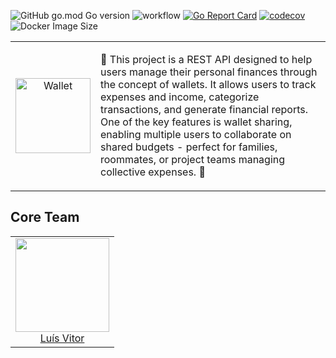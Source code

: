 ![GitHub go.mod Go version](https://img.shields.io/github/go-mod/go-version/stra1g/saver-api)
![workflow](https://github.com/stra1g/saver-api/actions/workflows/ci.yml/badge.svg)
[![Go Report Card](https://goreportcard.com/badge/github.com/stra1g/saver-api)](https://goreportcard.com/report/github.com/stra1g/saver-api)
[![codecov](https://codecov.io/gh/stra1g/saver-api/branch/main/graph/badge.svg)](https://codecov.io/gh/stra1g/saver-api)
![Docker Image Size](https://img.shields.io/docker/image-size/stra1g/saver-api/latest)

<table align="center">
  <tr>
    <td align="center" width="120"><img src="https://c.tenor.com/cz6_K79yXRgAAAAd/tenor.gif" alt="Wallet" width="120"></td>
    <td>
      <p> 💸 This project is a REST API designed to help users manage their personal finances through the concept of wallets. It allows users to track expenses and income, categorize transactions, and generate financial reports. One of the key features is wallet sharing, enabling multiple users to collaborate on shared budgets - perfect for families, roommates, or project teams managing collective expenses. 💸</p>
    </td>
  </tr>
</table>

## Core Team

<table>
  <tbody>
    <tr>
      <td align="center" valign="top">
        <img width="150" height="150" src="https://github.com/stra1g.png?s=150">
        <br>
        <a href="https://github.com/stra1g">Luís Vitor</a>
      </td>
   </tr>
  </tbody>
</table>